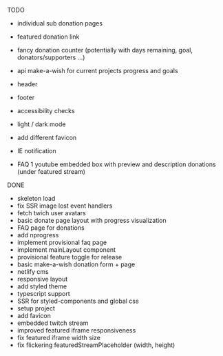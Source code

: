 TODO

- individual sub donation pages
- featured donation link

- fancy donation counter (potentially with days remaining, goal, donators/supporters ...)
- api make-a-wish for current projects progress and goals
- header
- footer
- accessibility checks
- light / dark mode
- add different favicon
- IE notification
- FAQ 1 youtube embedded box with preview and description donations (under featured stream)

DONE

- skeleton load
- fix SSR image lost event handlers
- fetch twich user avatars
- basic donate page layout with progress visualization
- FAQ page for donations
- add nprogress
- implement provisional faq page
- implement mainLayout component
- provisional feature toggle for release
- basic make-a-wish donation form + page
- netlify cms
- responsive layout
- add styled theme
- typescript support
- SSR for styled-components and global css
- setup project
- add favicon
- embedded twitch stream
- improved featured iframe responsiveness
- fix featured iframe width size
- fix flickering featuredStreamPlaceholder (width, height)
